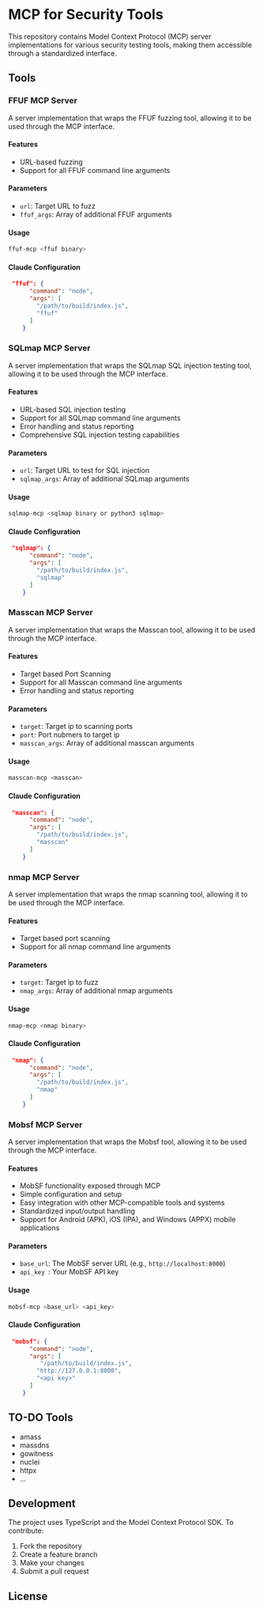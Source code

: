# MCP for Security Tools

This repository contains Model Context Protocol (MCP) server implementations for various security testing tools, making them accessible through a standardized interface.

## Tools

### FFUF MCP Server
A server implementation that wraps the FFUF fuzzing tool, allowing it to be used through the MCP interface.

#### Features
- URL-based fuzzing
- Support for all FFUF command line arguments

#### Parameters
- `url`: Target URL to fuzz
- `ffuf_args`: Array of additional FFUF arguments


#### Usage
```bash
ffuf-mcp <ffuf binary>
```

#### Claude Configuration

```json
 "ffuf": {
      "command": "node",
      "args": [
        "/path/to/build/index.js",
        "ffuf"
      ]
    }
```

### SQLmap MCP Server
A server implementation that wraps the SQLmap SQL injection testing tool, allowing it to be used through the MCP interface.

#### Features
- URL-based SQL injection testing
- Support for all SQLmap command line arguments
- Error handling and status reporting
- Comprehensive SQL injection testing capabilities

#### Parameters
- `url`: Target URL to test for SQL injection
- `sqlmap_args`: Array of additional SQLmap arguments


#### Usage
```bash
sqlmap-mcp <sqlmap binary or python3 sqlmap>
```


#### Claude Configuration

```json
 "sqlmap": {
      "command": "node",
      "args": [
        "/path/to/build/index.js",
        "sqlmap"
      ]
    }
```


### Masscan MCP Server
A server implementation that wraps the Masscan tool, allowing it to be used through the MCP interface.

#### Features
- Target based Port Scanning
- Support for all Masscan command line arguments
- Error handling and status reporting

#### Parameters
- `target`: Target ip to scanning ports 
- `port`: Port nubmers to target ip 
- `masscan_args`: Array of additional masscan arguments


#### Usage
```bash
masscan-mcp <masscan>
```


#### Claude Configuration

```json
 "masscan": {
      "command": "node",
      "args": [
        "/path/to/build/index.js",
        "masscan"
      ]
    }
```

### nmap MCP Server
A server implementation that wraps the nmap scanning tool, allowing it to be used through the MCP interface.

#### Features
- Target based port scanning 
- Support for all nmap command line arguments

#### Parameters
- `target`: Target ìp to fuzz
- `nmap_args`: Array of additional nmap arguments


#### Usage
```bash
nmap-mcp <nmap binary>
```

#### Claude Configuration

```json
 "nmap": {
      "command": "node",
      "args": [
        "/path/to/build/index.js",
        "nmap"
      ]
    }
```


### Mobsf MCP Server
A server implementation that wraps the Mobsf tool, allowing it to be used through the MCP interface.

#### Features
- MobSF functionality exposed through MCP
- Simple configuration and setup
- Easy integration with other MCP-compatible tools and systems
- Standardized input/output handling
- Support for Android (APK), iOS (IPA), and Windows (APPX) mobile applications

#### Parameters
- `base_url`:  The MobSF server URL (e.g., `http://localhost:8000`)
- `api_key `: Your MobSF API key


#### Usage
```bash
mobsf-mcp <base_url> <api_key>
```

#### Claude Configuration

```json
 "mobsf": {
      "command": "node",
      "args": [
         "/path/to/build/index.js",
        "http://127.0.0.1:8000",
        "<api key>"
      ]
    }
```


## TO-DO Tools 
- amass
- massdns
- gowitness
- nuclei
- httpx
- ...

## Development

The project uses TypeScript and the Model Context Protocol SDK. To contribute:

1. Fork the repository
2. Create a feature branch
3. Make your changes
4. Submit a pull request

## License